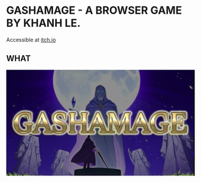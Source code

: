 # GASHAMAGE - A BROWSER GAME BY KHANH LE.
Accessible at [itch.io](https://vibingdeveloper.itch.io/gashamage.)

## WHAT

![alt](https://github.com/lehuykhanh41/Gashamage/blob/main/GSMCover.png)
